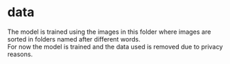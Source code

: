 # data
The model is trained using the images in this folder where images are sorted in folders named after different words.<br>
For now the model is trained and the data used is removed due to privacy reasons.